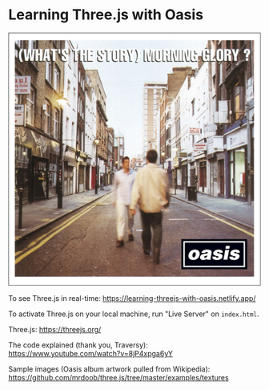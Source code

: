 # Learning Three.js with Oasis

![Oasis](./textures/oasis.jpg)

To see Three.js in real-time: https://learning-threejs-with-oasis.netlify.app/

To activate Three.js on your local machine, run "Live Server" on `index.html`.

Three.js: https://threejs.org/

The code explained (thank you, Traversy): https://www.youtube.com/watch?v=8jP4xpga6yY

Sample images (Oasis album artwork pulled from Wikipedia): https://github.com/mrdoob/three.js/tree/master/examples/textures